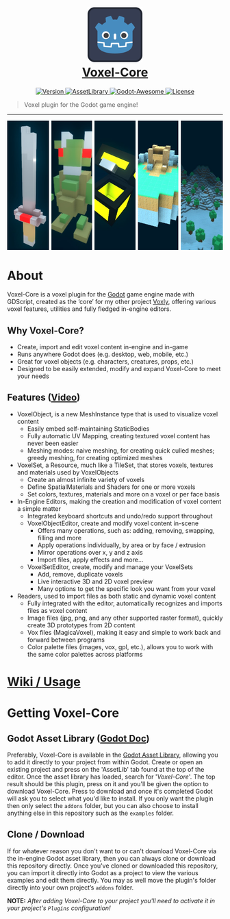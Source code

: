 <h1 align="center">
	<a href="https://github.com/ClarkThyLord/Voxel-Core">
		<img width="128px" src="./icon.svg?sanitize=true" alt="" />
		<br />
		Voxel-Core
	</a>
</h1>

<p align="center">
	<a href="https://github.com/ClarkThyLord/Voxel-Core/releases">
		<img src="https://img.shields.io/badge/Version-4.0.0-green.svg" alt="Version">
	</a>
	<a href="https://godotengine.org/asset-library/asset/465">
		<img src="https://img.shields.io/badge/Godot-AssetLibrary-blue.svg?logo=data:image/png;base64,iVBORw0KGgoAAAANSUhEUgAAABAAAAAQCAYAAAAf8/9hAAAAAXNSR0IArs4c6QAAAARnQU1BAACxjwv8YQUAAAAJcEhZcwAADsMAAA7DAcdvqGQAAAAYdEVYdFNvZnR3YXJlAHBhaW50Lm5ldCA0LjEuNv1OCegAAACZSURBVDhPzYzBDYMwEAQt0VjCJxWkq1TBkybyIU3kw58iAJ1vF1bmUBLEIyONbN/tOp3O7fGcTDwz0WwXhiMR2cJlWYjU/EIZ+sZ721aoH/sAVYfD7j1MhgapMcoOVYfD66XOGizx5I5ZVB0OGdQ37/qxiarD4S+i6uSvAQPNq1/kTEHV0QDvkbpHdUWDn0RlSxQuRfRvSGkGI8iOwHqmdCcAAAAASUVORK5CYII=" alt="AssetLibrary">
	</a>
	<a href="https://github.com/godotengine/awesome-godot">
		<img src="https://awesome.re/mentioned-badge.svg" alt="Godot-Awesome">
	</a>
	<a href="https://github.com/ClarkThyLord/Voxel-Core/blob/master/LICENSE">
		<img src="https://img.shields.io/badge/License-MIT-brightgreen.svg" alt="License">
	</a>
</p>

> Voxel plugin for the Godot game engine!

---
<p align="center">
	<img src="./images/voxel-core.promo.jpg" alt="" />
</p>

# About
Voxel-Core is a voxel plugin for the [Godot](https://github.com/godotengine/godot) game engine made with GDScript, created as the ‘core’ for my other project [Voxly](https://github.com/ClarkThyLord/Voxly), offering various voxel features, utilities and fully fledged in-engine editors.

## Why Voxel-Core?
- Create, import and edit voxel content in-engine and in-game
- Runs anywhere Godot does (e.g. desktop, web, mobile, etc.)
- Great for voxel objects (e.g. characters, creatures, props, etc.)
- Designed to be easily extended, modify and expand Voxel-Core to meet your needs

## Features ([Video](https://youtu.be/cnHA7uZahp8))
- VoxelObject, is a new MeshInstance type that is used to visualize voxel content
	- Easily embed self-maintaining StaticBodies
	- Fully automatic UV Mapping, creating textured voxel content has never been easier
	- Meshing modes: naive meshing, for creating quick culled meshes; greedy meshing, for creating optimized meshes
- VoxelSet, a Resource, much like a TileSet, that stores voxels, textures and materials used by VoxelObjects
	- Create an almost infinite variety of voxels
	- Define SpatialMaterials and Shaders for one or more voxels
	- Set colors, textures, materials and more on a voxel or per face basis
- In-Engine Editors, making the creation and modification of voxel content a simple matter
	- Integrated keyboard shortcuts and undo/redo support throughout
	- VoxelObjectEditor, create and modify voxel content in-scene
		- Offers many operations, such as: adding, removing, swapping, filling and more
		- Apply operations individually, by area or by face / extrusion
		- Mirror operations over x, y and z axis
		- Import files, apply effects and more...
	- VoxelSetEditor, create, modify and manage your VoxelSets
		- Add, remove, duplicate voxels
		- Live interactive 3D and 2D voxel preview
		- Many options to get the specific look you want from your voxel
- Readers, used to import files as both static and dynamic voxel content
	- Fully integrated with the editor, automatically recognizes and imports files as voxel content
	- Image files (jpg, png, and any other supported raster format), quickly create 3D prototypes from 2D content
	- Vox files (MagicaVoxel), making it easy and simple to work back and forward between programs
	- Color palette files (images, vox, gpl, etc.), allows you to work with the same color palettes across platforms

# [Wiki / Usage](https://github.com/ClarkThyLord/Voxel-Core/wiki)

# Getting Voxel-Core
## Godot Asset Library ([Godot Doc](https://docs.godotengine.org/en/stable/tutorials/plugins/editor/installing_plugins.html))
Preferably, Voxel-Core is available in the [Godot Asset Library](https://godotengine.org/asset-library/asset/465), allowing you to add it directly to your project from within Godot. Create or open an existing project and press on the 'AssetLib' tab found at the top of the editor. Once the asset library has loaded, search for  '*Voxel-Core*'. The top result should be this plugin, press on it and you'll be given the option to download Voxel-Core. Press to download and once it's completed Godot will ask you to select what you'd like to install. If you only want the plugin then only select the `addons` folder, but you can also choose to install anything else in this repository such as the `examples` folder. 

## Clone / Download
If for whatever reason you don't want to or can't download Voxel-Core via the in-engine Godot asset library, then you can always clone or download this repository directly. Once you've cloned or downloaded this repository, you can import it directly into Godot as a project to view the various examples and edit them directly. You may as well move the plugin's folder directly into your own project’s `addons` folder.

**NOTE:** *After adding Voxel-Core to your project you'll need to activate it in your project's `Plugins` configuration!*
